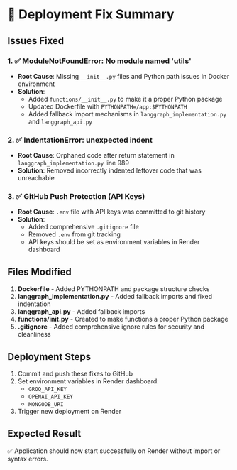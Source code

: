 # 🚀 Deployment Fix Summary

## Issues Fixed

### 1. ✅ ModuleNotFoundError: No module named 'utils'
- **Root Cause**: Missing `__init__.py` files and Python path issues in Docker environment
- **Solution**: 
  - Added `functions/__init__.py` to make it a proper Python package
  - Updated Dockerfile with `PYTHONPATH=/app:$PYTHONPATH`
  - Added fallback import mechanisms in `langgraph_implementation.py` and `langgraph_api.py`

### 2. ✅ IndentationError: unexpected indent
- **Root Cause**: Orphaned code after return statement in `langgraph_implementation.py` line 989
- **Solution**: Removed incorrectly indented leftover code that was unreachable

### 3. ✅ GitHub Push Protection (API Keys)
- **Root Cause**: `.env` file with API keys was committed to git history
- **Solution**: 
  - Added comprehensive `.gitignore` file
  - Removed `.env` from git tracking
  - API keys should be set as environment variables in Render dashboard

## Files Modified

1. **Dockerfile** - Added PYTHONPATH and package structure checks
2. **langgraph_implementation.py** - Added fallback imports and fixed indentation
3. **langgraph_api.py** - Added fallback imports
4. **functions/__init__.py** - Created to make functions a proper Python package
5. **.gitignore** - Added comprehensive ignore rules for security and cleanliness

## Deployment Steps

1. Commit and push these fixes to GitHub
2. Set environment variables in Render dashboard:
   - `GROQ_API_KEY`
   - `OPENAI_API_KEY` 
   - `MONGODB_URI`
3. Trigger new deployment on Render

## Expected Result

✅ Application should now start successfully on Render without import or syntax errors.
